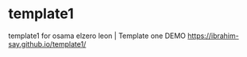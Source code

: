 # template1
template1 for osama elzero
leon | Template one 
DEMO
https://ibrahim-say.github.io/template1/

